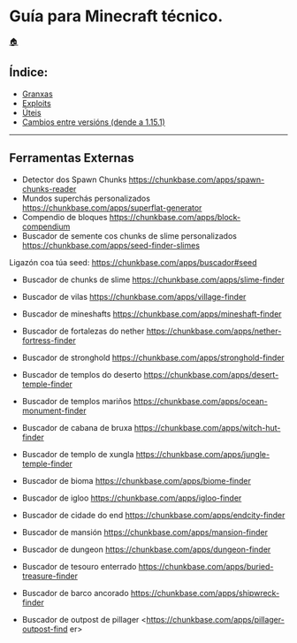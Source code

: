 # Guía para Minecraft técnico.

[:house:](../../README.md)

## Índice:
* [Granxas](granxas.md)
* [Exploits](exploits.md)
* [Úteis](uteis.md)
* [Cambios entre versións (dende a 1.15.1)](cambios_versions.md)

------

## Ferramentas Externas

- Detector dos Spawn Chunks <https://chunkbase.com/apps/spawn-chunks-reader>
- Mundos superchás personalizados <https://chunkbase.com/apps/superflat-generator>
- Compendio de bloques <https://chunkbase.com/apps/block-compendium>
- Buscador de semente cos chunks de slime personalizados <https://chunkbase.com/apps/seed-finder-slimes>

Ligazón coa túa seed:
	https://chunkbase.com/apps/buscador#seed

- Buscador de chunks de slime
	<https://chunkbase.com/apps/slime-finder>

- Buscador de vilas
	<https://chunkbase.com/apps/village-finder>

- Buscador de mineshafts
	<https://chunkbase.com/apps/mineshaft-finder>

- Buscador de fortalezas do nether
	<https://chunkbase.com/apps/nether-fortress-finder>

- Buscador de stronghold
	<https://chunkbase.com/apps/stronghold-finder>

- Buscador de templos do deserto
	<https://chunkbase.com/apps/desert-temple-finder>

- Buscador de templos mariños
	<https://chunkbase.com/apps/ocean-monument-finder>

- Buscador de cabana de bruxa
	<https://chunkbase.com/apps/witch-hut-finder>

- Buscador de templo de xungla
	<https://chunkbase.com/apps/jungle-temple-finder>

- Buscador de bioma
	<https://chunkbase.com/apps/biome-finder>

- Buscador de igloo
	<https://chunkbase.com/apps/igloo-finder>

- Buscador de cidade do end
	<https://chunkbase.com/apps/endcity-finder>

- Buscador de mansión
	<https://chunkbase.com/apps/mansion-finder>

- Buscador de dungeon
	<https://chunkbase.com/apps/dungeon-finder>

- Buscador de tesouro enterrado
	<https://chunkbase.com/apps/buried-treasure-finder>

- Buscador de barco ancorado
	<https://chunkbase.com/apps/shipwreck-finder>

- Buscador de outpost de pillager
	<https://chunkbase.com/apps/pillager-outpost-find
	er>
